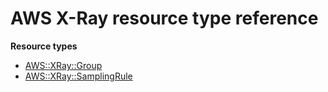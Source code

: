 # AWS X\-Ray resource type reference<a name="AWS_XRay"></a>

**Resource types**
+ [AWS::XRay::Group](aws-resource-xray-group.md)
+ [AWS::XRay::SamplingRule](aws-resource-xray-samplingrule.md)
